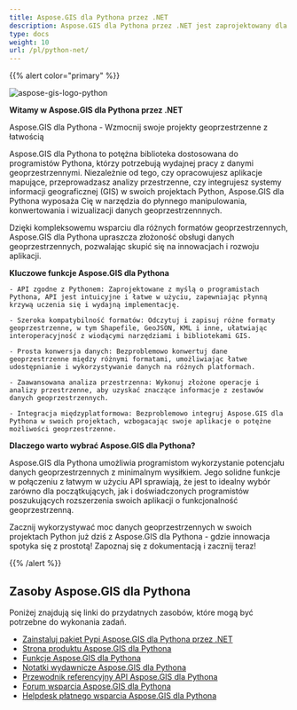 ```yaml
---
title: Aspose.GIS dla Pythona przez .NET
description: Aspose.GIS dla Pythona przez .NET jest zaprojektowany dla programistów Pythona, aby ułatwić pracę z danymi geoprzestrzennymi przechowywanymi w różnych formatach plików, takich jak GDB, KML, Shapefile, ESRI, GEOJson, GeoTiff i inne. 
type: docs
weight: 10
url: /pl/python-net/
---
```


{{% alert color="primary" %}}

![aspose-gis-logo-python](aspose-gis-for-python-via-net_1.png)

**Witamy w Aspose.GIS dla Pythona przez .NET**

Aspose.GIS dla Pythona - Wzmocnij swoje projekty geoprzestrzenne z łatwością

Aspose.GIS dla Pythona to potężna biblioteka dostosowana do programistów Pythona, którzy potrzebują wydajnej pracy z danymi geoprzestrzennymi. Niezależnie od tego, czy opracowujesz aplikacje mapujące, przeprowadzasz analizy przestrzenne, czy integrujesz systemy informacji geograficznej (GIS) w swoich projektach Python, Aspose.GIS dla Pythona wyposaża Cię w narzędzia do płynnego manipulowania, konwertowania i wizualizacji danych geoprzestrzennnych.

Dzięki kompleksowemu wsparciu dla różnych formatów geoprzestrzennych, Aspose.GIS dla Pythona upraszcza złożoność obsługi danych geoprzestrzennych, pozwalając skupić się na innowacjach i rozwoju aplikacji.

**Kluczowe funkcje Aspose.GIS dla Pythona**

    - API zgodne z Pythonem: Zaprojektowane z myślą o programistach Pythona, API jest intuicyjne i łatwe w użyciu, zapewniając płynną krzywą uczenia się i wydajną implementację.

    - Szeroka kompatybilność formatów: Odczytuj i zapisuj różne formaty geoprzestrzenne, w tym Shapefile, GeoJSON, KML i inne, ułatwiając interoperacyjność z wiodącymi narzędziami i bibliotekami GIS.

    - Prosta konwersja danych: Bezproblemowo konwertuj dane geoprzestrzenne między różnymi formatami, umożliwiając łatwe udostępnianie i wykorzystywanie danych na różnych platformach.

    - Zaawansowana analiza przestrzenna: Wykonuj złożone operacje i analizy przestrzenne, aby uzyskać znaczące informacje z zestawów danych geoprzestrzennych.

    - Integracja międzyplatformowa: Bezproblemowo integruj Aspose.GIS dla Pythona w swoich projektach, wzbogacając swoje aplikacje o potężne możliwości geoprzestrzenne.

**Dlaczego warto wybrać Aspose.GIS dla Pythona?**

Aspose.GIS dla Pythona umożliwia programistom wykorzystanie potencjału danych geoprzestrzennych z minimalnym wysiłkiem. Jego solidne funkcje w połączeniu z łatwym w użyciu API sprawiają, że jest to idealny wybór zarówno dla początkujących, jak i doświadczonych programistów poszukujących rozszerzenia swoich aplikacji o funkcjonalność geoprzestrzenną.

Zacznij wykorzystywać moc danych geoprzestrzennych w swoich projektach Python już dziś z Aspose.GIS dla Pythona - gdzie innowacja spotyka się z prostotą! Zapoznaj się z dokumentacją i zacznij teraz!

{{% /alert %}}

## **Zasoby Aspose.GIS dla Pythona**

Poniżej znajdują się linki do przydatnych zasobów, które mogą być potrzebne do wykonania zadań.

- [Zainstaluj pakiet Pypi Aspose.GIS dla Pythona przez .NET](https://pypi.org/project/aspose-gis/)
- [Strona produktu Aspose.GIS dla Pythona](https://products.aspose.com/gis/python-net/)
- [Funkcje Aspose.GIS dla Pythona](/gis/python-net/features/)
- [Notatki wydawnicze Aspose.GIS dla Pythona](https://releases.aspose.com/gis/python-net/release-notes/)
- [Przewodnik referencyjny API Aspose.GIS dla Pythona](https://reference.aspose.com/gis/python-net)
- [Forum wsparcia Aspose.GIS dla Pythona](https://forum.aspose.com/c/gis/33)
- [Helpdesk płatnego wsparcia Aspose.GIS dla Pythona](https://helpdesk.aspose.com/)
